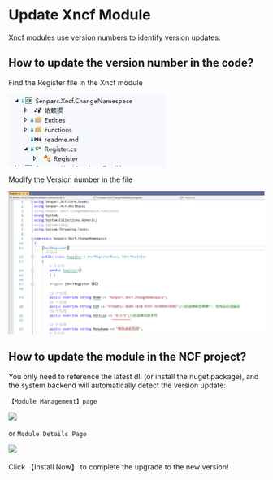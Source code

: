 # Update Xncf Module

Xncf modules use version numbers to identify version updates.

## How to update the version number in the code?

Find the Register file in the Xncf module

<img src="./images/update-xncf/project_folder.png" />

Modify the Version number in the file

<img src="./images/update-xncf/modify_version_number.png" />

## How to update the module in the NCF project?

You only need to reference the latest dll (or install the nuget package), and the system backend will automatically detect the version update:

`【Module Management】page`

<img src="https://weixin.senparc.com/images/NCF/XncfModules/08.png" />

or `Module Details Page`

<img src="https://weixin.senparc.com/images/NCF/XncfModules/09.png" />

Click 【Install Now】 to complete the upgrade to the new version!
